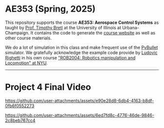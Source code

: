 # AE353 (Spring, 2025)

This repository supports the course **AE353: Aerospace Control Systems** as taught by [Prof. Timothy Bretl](https://aerospace.illinois.edu/directory/profile/tbretl) at the University of Illinois at Urbana-Champaign. It contains the code to generate the [course website](https://tbretl.github.io/ae353-sp25/) as well as other course materials.

We do a lot of simulation in this class and make frequent use of the [PyBullet](https://pybullet.org) simulator. We gratefully acknowledge the example code provide by [Ludovic Righetti](https://engineering.nyu.edu/faculty/ludovic-righetti) in his own course ["ROB2004: Robotics manipulation and Locomotion" at NYU](https://github.com/righetti/ROB2004).

---
# Project 4 Final Video

https://github.com/user-attachments/assets/e90e28d8-6db4-4163-b8df-0fb6f0552273

https://github.com/user-attachments/assets/6ed7fd8c-4776-46de-9846-2c8beb767cc4
